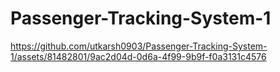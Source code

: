 # Passenger-Tracking-System-1



https://github.com/utkarsh0903/Passenger-Tracking-System-1/assets/81482801/9ac2d04d-0d6a-4f99-9b9f-f0a3131c4576

